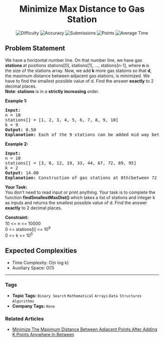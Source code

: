<h1 align="center">Minimize Max Distance to Gas Station</h1>

<p align="center">
  <img alt="Difficulty" title="Difficulty" src="https://custom-icon-badges.demolab.com/badge/Difficulty: Hard-1F222E?style=for-the-badge&logoColor=white&logo=fire"/>
  <img alt="Accuracy" title="Accuracy" src="https://custom-icon-badges.demolab.com/badge/Accuracy: 38.36%25-1F222E?style=for-the-badge&logoColor=white&logo=target"/>
  <img alt="Submissions" title="Submissions" src="https://custom-icon-badges.demolab.com/badge/Submissions: 92K+-1F222E?style=for-the-badge&logoColor=white&logo=repo"/>
  <img alt="Points" title="Points" src="https://custom-icon-badges.demolab.com/badge/Points: 8-1F222E?style=for-the-badge&logoColor=white&logo=award"/>
  <img alt="Average Time" title="Average Time" src="https://custom-icon-badges.demolab.com/badge/Average%20Time: 40m-1F222E?style=for-the-badge&logoColor=white&logo=clock"/>
</p>

## Problem Statement

We have a horizontal number line. On that number line, we have gas <b>stations </b>at positions stations[0], stations[1], ..., stations[n-1], where <b>n </b>is the size of the stations array. Now, we add <b>k</b> more gas stations so that <b>d</b>, the maximum distance between adjacent gas stations, is minimized. We have to find the smallest possible value of d. Find the answer <b>exactly</b> to 2 decimal places.<br><b>Note</b>: <b>stations</b> is in a <b>strictly increasing</b> order.

<b>Example 1:</b>

<pre><b>Input:
</b>n = 10
stations[] = [1, 2, 3, 4, 5, 6, 7, 8, 9, 10]
k = 9
<b>Output:</b> 0.50
<b>Explanation: </b>Each of the 9 stations can be added mid way between all the existing adjacent stations.</pre>

<b>Example 2:</b>

<pre><b>Input:
</b>n = 10
stations[] = [3, 6, 12, 19, 33, 44, 67, 72, 89, 95] <br>k = 2 <br><b>Output:</b> 14.00 <br><b>Explanation: </b>Construction of gas stations at 8th(between 72 and 89) and 6th(between 44 and 67) locations.</pre>

<b>Your Task:</b><br>You don't need to read input or print anything. Your task is to complete the function <b>findSmallestMaxDist() </b>which takes a list of stations and integer k as inputs and returns the smallest possible value of d. Find the answer <b>exactly</b> to 2 decimal places.

<b>Constraint:</b><br>10 <= n <= 10000<sup> </sup><br>0 <= stations[i] <= 10<sup>9 </sup><br>0 <= k <= 10<sup>5</sup>

## Expected Complexities
- Time Complexity: O(n log k)
- Auxiliary Space: O(1)

<hr>

### Tags
- **Topic Tags:** `Binary Search` `Mathematical` `Arrays` `Data Structures` `Algorithms`
- **Company Tags:** `None`

### Related Articles
- [Minimize The Maximum Distance Between Adjacent Points After Adding K Points Anywhere In Between](https://www.geeksforgeeks.org/minimize-the-maximum-distance-between-adjacent-points-after-adding-k-points-anywhere-in-between/)
